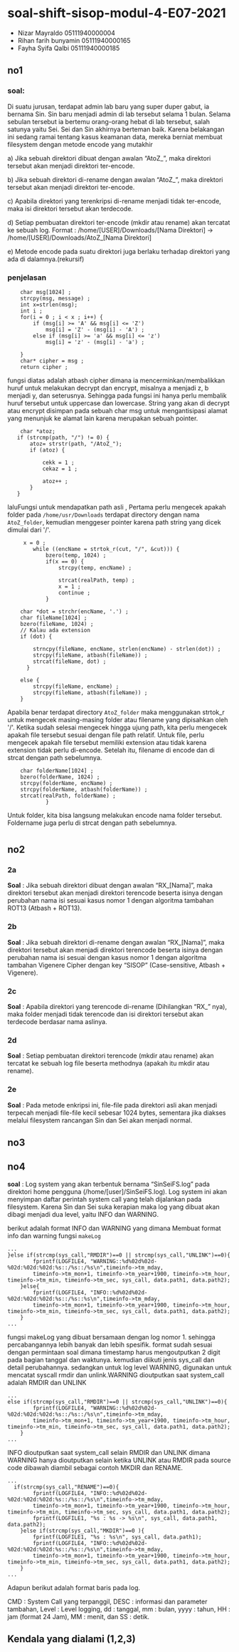 # soal-shift-sisop-modul-4-E07-2021

* Nizar Mayraldo	      05111940000004
* Rihan farih bunyamin	05111940000165 
* Fayha Syifa Qalbi   	05111940000185

## no1
### soal:

Di suatu jurusan, terdapat admin lab baru yang super duper gabut, ia bernama Sin. Sin baru menjadi admin di lab tersebut selama 1 bulan. Selama sebulan tersebut ia bertemu orang-orang hebat di lab tersebut, salah satunya yaitu Sei. Sei dan Sin akhirnya berteman baik. Karena belakangan ini sedang ramai tentang kasus keamanan data, mereka berniat membuat filesystem dengan metode encode yang mutakhir

a) Jika sebuah direktori dibuat dengan awalan “AtoZ_”, maka direktori tersebut akan menjadi direktori ter-encode.

b) Jika sebuah direktori di-rename dengan awalan “AtoZ_”, maka direktori tersebut akan menjadi direktori ter-encode.

c) Apabila direktori yang terenkripsi di-rename menjadi tidak ter-encode, maka isi direktori tersebut akan terdecode.

d) Setiap pembuatan direktori ter-encode (mkdir atau rename) akan tercatat ke sebuah log. Format : /home/[USER]/Downloads/[Nama Direktori] → /home/[USER]/Downloads/AtoZ_[Nama Direktori]

e) Metode encode pada suatu direktori juga berlaku terhadap direktori yang ada di dalamnya.(rekursif)

### penjelasan
```
    char msg[1024] ;
    strcpy(msg, message) ;
    int x=strlen(msg);
    int i ;
    for(i = 0 ; i < x ; i++) {
        if (msg[i] >= 'A' && msg[i] <= 'Z') 
            msg[i] = 'Z' - (msg[i] - 'A') ;
        else if (msg[i] >= 'a' && msg[i] <= 'z') 
            msg[i] = 'z' - (msg[i] - 'a') ;
 
    }
    char* cipher = msg ;
    return cipher ;
```
 fungsi diatas adalah atbash cipher dimana ia mencerminkan/membalikkan huruf untuk melakukan decrypt dan encrypt, misalnya a menjadi z, b menjadi y, dan seterusnya. Sehingga pada fungsi ini hanya perlu membalik huruf tersebut untuk uppercase dan lowercase. String yang akan di decrypt atau encrypt disimpan pada sebuah char msg untuk mengantisipasi alamat yang menunjuk ke alamat lain karena merupakan sebuah pointer.
 
 ```
     char *atoz;
    if (strcmp(path, "/") != 0) {
        atoz= strstr(path, "/AtoZ_");
        if (atoz) {
           
            cekk = 1 ;
            cekaz = 1 ;
           
            atoz++ ;
        }
    }
```
laluFungsi untuk mendapatkan path asli , Pertama perlu mengecek apakah folder pada `/home/usr/Downloads` terdapat directory dengan nama `AtoZ_folder`, kemudian menggeser pointer karena path string yang dicek dimulai dari '/'.

```
     x = 0 ;
        while ((encName = strtok_r(cut, "/", &cut))) {
            bzero(temp, 1024) ;
            if(x == 0) {
                strcpy(temp, encName) ;
                
                strcat(realPath, temp) ;
                x = 1 ;
                continue ;
            }
```
```
    char *dot = strchr(encName, '.') ;
    char fileName[1024] ;
    bzero(fileName, 1024) ;
    // Kalau ada extension
    if (dot) {
    
        strncpy(fileName, encName, strlen(encName) - strlen(dot)) ;
        strcpy(fileName, atbash(fileName)) ;
        strcat(fileName, dot) ;
      }
   
    else {
        strcpy(fileName, encName) ;
        strcpy(fileName, atbash(fileName)) ;
    }
```
Apabila benar terdapat directory `AtoZ_folder` maka menggunakan strtok_r untuk mengecek masing-masing folder atau filename yang dipisahkan oleh '/'. Ketika sudah selesai mengecek hingga ujung path, kita perlu mengecek apakah file tersebut sesuai dengan file path relatif. Untuk file, perlu mengecek apakah file tersebut memiliki extension atau tidak karena extension tidak perlu di-encode. Setelah itu, filename di encode dan di strcat dengan path sebelumnya.

```
    char folderName[1024] ;
    bzero(folderName, 1024) ;
    strcpy(folderName, encName) ;
    strcpy(folderName, atbash(folderName)) ;
    strcat(realPath, folderName) ;
            }
```
Untuk folder, kita bisa langsung melakukan encode nama folder tersebut. Foldername juga perlu di strcat dengan path sebelumnya.
#


## no2
### 2a
**Soal** : Jika sebuah direktori dibuat dengan awalan “RX_[Nama]”, maka direktori tersebut akan menjadi direktori terencode beserta isinya dengan perubahan nama isi sesuai kasus nomor 1 dengan algoritma tambahan ROT13 (Atbash + ROT13).

### 2b
**Soal** : Jika sebuah direktori di-rename dengan awalan “RX_[Nama]”, maka direktori tersebut akan menjadi direktori terencode beserta isinya dengan perubahan nama isi sesuai dengan kasus nomor 1 dengan algoritma tambahan Vigenere Cipher dengan key “SISOP” (Case-sensitive, Atbash + Vigenere).

### 2c
**Soal** : Apabila direktori yang terencode di-rename (Dihilangkan “RX_” nya), maka folder menjadi tidak terencode dan isi direktori tersebut akan terdecode berdasar nama aslinya.

### 2d
**Soal** : Setiap pembuatan direktori terencode (mkdir atau rename) akan tercatat ke sebuah log file beserta methodnya (apakah itu mkdir atau rename).

### 2e
**Soal** : Pada metode enkripsi ini, file-file pada direktori asli akan menjadi terpecah menjadi file-file kecil sebesar 1024 bytes, sementara jika diakses melalui filesystem rancangan Sin dan Sei akan menjadi normal.




## no3

## no4
**soal** : Log system yang akan terbentuk bernama “SinSeiFS.log” pada direktori home pengguna (/home/[user]/SinSeiFS.log). Log system ini akan menyimpan daftar perintah system call yang telah dijalankan pada filesystem.
Karena Sin dan Sei suka kerapian maka log yang dibuat akan dibagi menjadi dua level, yaitu INFO dan WARNING.

berikut adalah format INFO dan WARNING yang dimana Membuat format info dan warning fungsi `makeLog`
```
...
}else if(strcmp(sys_call,"RMDIR")==0 || strcmp(sys_call,"UNLINK")==0){
        fprintf(LOGFILE4, "WARNING::%d%02d%02d-%02d:%02d:%02d:%s::/%s::/%s\n",timeinfo->tm_mday, 
        timeinfo->tm_mon+1, timeinfo->tm_year+1900, timeinfo->tm_hour, timeinfo->tm_min, timeinfo->tm_sec, sys_call, data.path1, data.path2);
    }else{
        fprintf(LOGFILE4, "INFO::%d%02d%02d-%02d:%02d:%02d:%s::/%s::%s\n",timeinfo->tm_mday, 
        timeinfo->tm_mon+1, timeinfo->tm_year+1900, timeinfo->tm_hour, timeinfo->tm_min, timeinfo->tm_sec, sys_call, data.path1, data.path2);
    }
...
```

fungsi makeLog yang dibuat bersamaan dengan log nomor 1. sehingga percabangannya lebih banyak dan lebih spesifik. format sudah sesuai dengan permintaan soal dimana timestamp harus mengoutputkan 2 digit pada bagian tanggal dan waktunya. kemudian diikuti jenis sys_call dan detail perubahannya.
sedangkan untuk log level WARNING, digunakan untuk mencatat syscall rmdir dan unlink.WARNING dioutputkan saat system_call adalah RMDIR dan UNLINK 
```
...
else if(strcmp(sys_call,"RMDIR")==0 || strcmp(sys_call,"UNLINK")==0){
        fprintf(LOGFILE4, "WARNING::%d%02d%02d-%02d:%02d:%02d:%s::/%s::/%s\n",timeinfo->tm_mday, 
        timeinfo->tm_mon+1, timeinfo->tm_year+1900, timeinfo->tm_hour, timeinfo->tm_min, timeinfo->tm_sec, sys_call, data.path1, data.path2);
    }
...
```

INFO dioutputkan saat system_call selain RMDIR dan UNLINK dimana WARNING hanya dioutputkan selain ketika UNLINK atau RMDIR pada source code dibawah diambil sebagai contoh MKDIR dan RENAME.
```
...
  if(strcmp(sys_call,"RENAME")==0){
        fprintf(LOGFILE4, "INFO::%d%02d%02d-%02d:%02d:%02d:%s::/%s::/%s\n",timeinfo->tm_mday, 
        timeinfo->tm_mon+1, timeinfo->tm_year+1900, timeinfo->tm_hour, timeinfo->tm_min, timeinfo->tm_sec, sys_call, data.path1, data.path2);
        fprintf(LOGFILE1, "%s : %s -> %s\n", sys_call, data.path1, data.path2);	
    }else if(strcmp(sys_call,"MKDIR")==0 ){
    	fprintf(LOGFILE1, "%s : %s\n", sys_call, data.path1);
        fprintf(LOGFILE4, "INFO::%d%02d%02d-%02d:%02d:%02d:%s::/%s::/%s\n",timeinfo->tm_mday, 
        timeinfo->tm_mon+1, timeinfo->tm_year+1900, timeinfo->tm_hour, timeinfo->tm_min, timeinfo->tm_sec, sys_call, data.path1, data.path2);
    }
...
```

Adapun berikut adalah format baris pada log.

CMD : System Call yang terpanggil, DESC : informasi dan parameter tambahan, Level : Level logging, dd : tanggal, mm : bulan, yyyy : tahun, HH : jam (format 24 Jam), MM : menit,  dan SS : detik.

## Kendala yang dialami (1,2,3)
